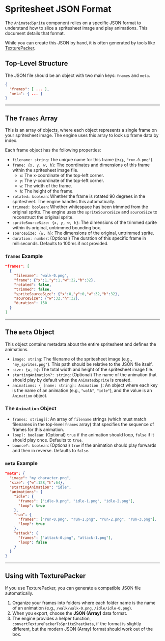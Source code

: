 # Spritesheet JSON Format

The `AnimatedSprite` component relies on a specific JSON format to understand how to slice a spritesheet image and play animations. This document details that format.

While you can create this JSON by hand, it is often generated by tools like [TexturePacker](https://www.codeandweb.com/texturepacker).

## Top-Level Structure

The JSON file should be an object with two main keys: `frames` and `meta`.

```json
{
  "frames": [ ... ],
  "meta": { ... }
}
```

---

## The `frames` Array

This is an array of objects, where each object represents a single frame on your spritesheet image. The engine uses this array to look up frame data by index.

Each frame object has the following properties:

-   `filename: string`: The unique name for this frame (e.g., `"run-0.png"`).
-   `frame: {x, y, w, h}`: The coordinates and dimensions of this frame within the spritesheet image file.
    -   `x`: The x-coordinate of the top-left corner.
    -   `y`: The y-coordinate of the top-left corner.
    -   `w`: The width of the frame.
    -   `h`: The height of the frame.
-   `rotated: boolean`: Whether the frame is rotated 90 degrees in the spritesheet. The engine handles this automatically.
-   `trimmed: boolean`: Whether whitespace has been trimmed from the original sprite. The engine uses the `spriteSourceSize` and `sourceSize` to reconstruct the original sprite.
-   `spriteSourceSize: {x, y, w, h}`: The dimensions of the trimmed sprite within its original, untrimmed bounding box.
-   `sourceSize: {w, h}`: The dimensions of the original, untrimmed sprite.
-   `duration: number`: (Optional) The duration of this specific frame in milliseconds. Defaults to 100ms if not provided.

### `frames` Example

```json
"frames": [
  {
    "filename": "walk-0.png",
    "frame": {"x":1,"y":1,"w":32,"h":32},
    "rotated": false,
    "trimmed": false,
    "spriteSourceSize": {"x":0,"y":0,"w":32,"h":32},
    "sourceSize": {"w":32,"h":32},
    "duration": 150
  }
]
```

---

## The `meta` Object

This object contains metadata about the entire spritesheet and defines the animations.

-   `image: string`: The filename of the spritesheet image (e.g., `"my_sprites.png"`). This path should be relative to the JSON file itself.
-   `size: {w, h}`: The total width and height of the spritesheet image file.
-   `startingAnimation?: string`: (Optional) The name of the animation that should play by default when the `AnimatedSprite` is created.
-   `animations: { [name: string]: Animation }`: An object where each key is the name of an animation (e.g., `"walk"`, `"idle"`), and the value is an `Animation` object.

### The `Animation` Object

-   `frames: string[]`: An array of `filename` strings (which must match filenames in the top-level `frames` array) that specifies the sequence of frames for this animation.
-   `loop?: boolean`: (Optional) `true` if the animation should loop, `false` if it should play once. Defaults to `true`.
-   `bounce?: boolean`: (Optional) `true` if the animation should play forwards and then in reverse. Defaults to `false`.

### `meta` Example

```json
"meta": {
  "image": "my_character.png",
  "size": {"w":128,"h":64},
  "startingAnimation": "idle",
  "animations": {
    "idle": {
      "frames": ["idle-0.png", "idle-1.png", "idle-2.png"],
      "loop": true
    },
    "run": {
      "frames": ["run-0.png", "run-1.png", "run-2.png", "run-3.png"],
      "loop": true
    },
    "attack": {
      "frames": ["attack-0.png", "attack-1.png"],
      "loop": false
    }
  }
}
```

---

## Using with TexturePacker

If you use TexturePacker, you can generate a compatible JSON file automatically.

1.  Organize your frames into folders where each folder name is the name of an animation (e.g., `/walk/walk-0.png`, `/idle/idle-0.png`).
2.  When you export, choose the **JSON (Array)** data format.
3.  The engine provides a helper function, `convertTexturePackerToSpriteSheetData`, if the format is slightly different, but the modern JSON (Array) format should work out of the box.
